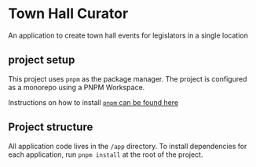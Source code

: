 # Town Hall Curator

An application to create town hall events for legislators in a single location

## project setup

This project uses `pnpm` as the package manager. The project is configured as a monorepo using a PNPM Workspace. 

Instructions on how to install [`pnpm` can be found here](https://pnpm.io/installation)


## Project structure

All application code lives in the `/app` directory. To install dependencies for each application, run `pnpm install` at the root of the project.


